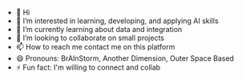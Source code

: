 - 👋 Hi
- 👀 I’m interested in learning, developing, and applying AI skills
- 🌱 I’m currently learning about data and integration 
- 💞️ I’m looking to collaborate on small projects 
- 📫 How to reach me contact me on this platform 
- 😄 Pronouns: BrAInStorm, Another Dimension, Outer Space Based
- ⚡ Fun fact: I'm willing to connect and collab

<!---
MasterParrish/MasterParrish is a ✨ special ✨ repository because its `README.md` (this file) appears on your GitHub profile.
You can click the Preview link to take a look at your changes.
--->
